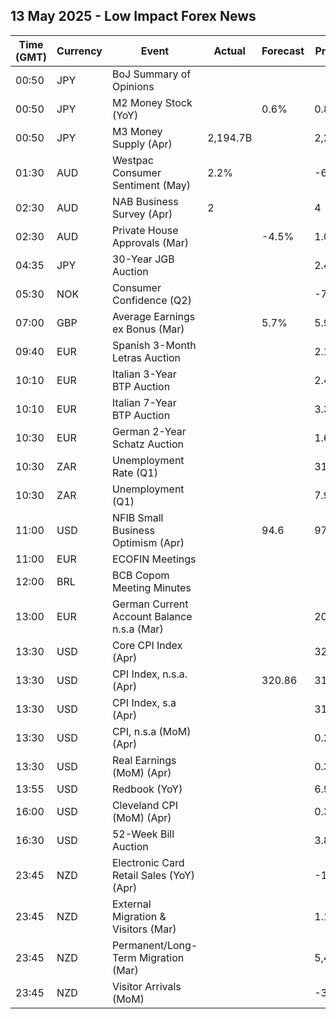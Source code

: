 ## 13 May 2025 - Low Impact Forex News

| Time (GMT) | Currency | Event | Actual | Forecast | Previous |
|------|----------|-------|--------|----------|----------|
| 00:50 | JPY | BoJ Summary of Opinions |  |  |  |
| 00:50 | JPY | M2 Money Stock (YoY) |  | 0.6% | 0.8% |
| 00:50 | JPY | M3 Money Supply (Apr) | 2,194.7B |  | 2,203.0B |
| 01:30 | AUD | Westpac Consumer Sentiment (May) | 2.2% |  | -6.0% |
| 02:30 | AUD | NAB Business Survey (Apr) | 2 |  | 4 |
| 02:30 | AUD | Private House Approvals (Mar) |  | -4.5% | 1.0% |
| 04:35 | JPY | 30-Year JGB Auction |  |  | 2.414% |
| 05:30 | NOK | Consumer Confidence (Q2) |  |  | -7.50 |
| 07:00 | GBP | Average Earnings ex Bonus (Mar) |  | 5.7% | 5.9% |
| 09:40 | EUR | Spanish 3-Month Letras Auction |  |  | 2.100% |
| 10:10 | EUR | Italian 3-Year BTP Auction |  |  | 2.44% |
| 10:10 | EUR | Italian 7-Year BTP Auction |  |  | 3.30% |
| 10:30 | EUR | German 2-Year Schatz Auction |  |  | 1.670% |
| 10:30 | ZAR | Unemployment Rate (Q1) |  |  | 31.90% |
| 10:30 | ZAR | Unemployment (Q1) |  |  | 7.991M |
| 11:00 | USD | NFIB Small Business Optimism (Apr) |  | 94.6 | 97.4 |
| 11:00 | EUR | ECOFIN Meetings |  |  |  |
| 12:00 | BRL | BCB Copom Meeting Minutes |  |  |  |
| 13:00 | EUR | German Current Account Balance n.s.a (Mar) |  |  | 20.0B |
| 13:30 | USD | Core CPI Index (Apr) |  |  | 325.66 |
| 13:30 | USD | CPI Index, n.s.a. (Apr) |  | 320.86 | 319.80 |
| 13:30 | USD | CPI Index, s.a (Apr) |  |  | 319.62 |
| 13:30 | USD | CPI, n.s.a (MoM) (Apr) |  |  | 0.22% |
| 13:30 | USD | Real Earnings (MoM) (Apr) |  |  | 0.3% |
| 13:55 | USD | Redbook (YoY) |  |  | 6.9% |
| 16:00 | USD | Cleveland CPI (MoM) (Apr) |  |  | 0.3% |
| 16:30 | USD | 52-Week Bill Auction |  |  | 3.820% |
| 23:45 | NZD | Electronic Card Retail Sales (YoY) (Apr) |  |  | -1.6% |
| 23:45 | NZD | External Migration & Visitors (Mar) |  |  | 1.10% |
| 23:45 | NZD | Permanent/Long-Term Migration (Mar) |  |  | 5,430 |
| 23:45 | NZD | Visitor Arrivals (MoM) |  |  | -3.7% |
